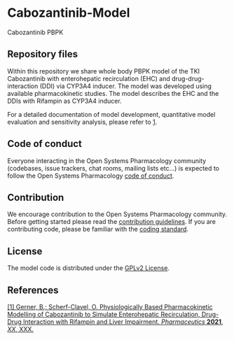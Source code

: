 # Cabozantinib-Model
Cabozantinib PBPK

## Repository files
Within this repository we share whole body PBPK model of the TKI Cabozantinib with enterohepatic recirculation (EHC) and drug-drug-interaction (DDI) via CYP3A4 inducer. The model was developed using available pharmacokinetic studies. The model describes the EHC and the DDIs with Rifampin as CYP3A4 inducer.

For a detailed documentation of model development, quantitative model evaluation and sensitivity analysis, please refer to [1](#references).

## Code of conduct
Everyone interacting in the Open Systems Pharmacology community (codebases, issue trackers, chat rooms, mailing lists etc...) is expected to follow the Open Systems Pharmacology [code of conduct](https://github.com/Open-Systems-Pharmacology/Suite/blob/master/CODE_OF_CONDUCT.md#contributor-covenant-code-of-conduct).

## Contribution
We encourage contribution to the Open Systems Pharmacology community. Before getting started please read the [contribution guidelines](https://github.com/Open-Systems-Pharmacology/Suite/blob/master/CONTRIBUTING.md#ways-to-contribute). If you are contributing code, please be familiar with the [coding standard](https://github.com/Open-Systems-Pharmacology/Suite/blob/master/CODING_STANDARDS.md#visual-studio-settings).

## License
The model code is distributed under the [GPLv2 License](https://github.com/Open-Systems-Pharmacology/Suite/blob/develop/LICENSE).

## References
[[1] Gerner, B.; Scherf-Clavel, O. Physiologically Based Pharmacokinetic Modelling of Cabozantinib to Simulate Enterohepatic Recirculation, Drug-Drug Interaction with Rifampin and Liver Impairment. *Pharmaceutics* **2021**, *XX*, XXX.](https://www.mdpi.com/1999-4923/xxxx)

